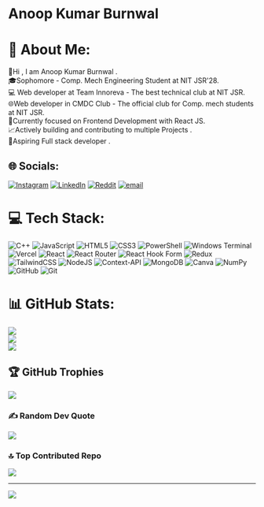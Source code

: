 # Anoop Kumar Burnwal
# 💫 About Me:
👋Hi , I am Anoop Kumar Burnwal .<br>🎓Sophomore - Comp. Mech Engineering Student at NIT JSR'28.<br>💻 Web developer at Team Innoreva - The best technical club at NIT JSR.<br>🌐Web developer in CMDC Club - The official club for Comp. mech students at NIT JSR.<br>🚀Currently focused on Frontend Development with React JS.<br>📈Actively building and contributing to multiple Projects .<br>🎯Aspiring Full stack developer .


## 🌐 Socials:
[![Instagram](https://img.shields.io/badge/Instagram-%23E4405F.svg?logo=Instagram&logoColor=white)](https://instagram.com/anoop_kr_06) [![LinkedIn](https://img.shields.io/badge/LinkedIn-%230077B5.svg?logo=linkedin&logoColor=white)](https://linkedin.com/in/anoop-kumar-burnwal-aa0b10318/) [![Reddit](https://img.shields.io/badge/Reddit-%23FF4500.svg?logo=Reddit&logoColor=white)](https://reddit.com/user/Affectionate-Set7229/) [![email](https://img.shields.io/badge/Email-D14836?logo=gmail&logoColor=white)](mailto:anoopkumar19062006@gmail.com) 

# 💻 Tech Stack:
![C++](https://img.shields.io/badge/c++-%2300599C.svg?style=for-the-badge&logo=c%2B%2B&logoColor=white) ![JavaScript](https://img.shields.io/badge/javascript-%23323330.svg?style=for-the-badge&logo=javascript&logoColor=%23F7DF1E) ![HTML5](https://img.shields.io/badge/html5-%23E34F26.svg?style=for-the-badge&logo=html5&logoColor=white) ![CSS3](https://img.shields.io/badge/css3-%231572B6.svg?style=for-the-badge&logo=css3&logoColor=white) ![PowerShell](https://img.shields.io/badge/PowerShell-%235391FE.svg?style=for-the-badge&logo=powershell&logoColor=white) ![Windows Terminal](https://img.shields.io/badge/Windows%20Terminal-%234D4D4D.svg?style=for-the-badge&logo=windows-terminal&logoColor=white) ![Vercel](https://img.shields.io/badge/vercel-%23000000.svg?style=for-the-badge&logo=vercel&logoColor=white) ![React](https://img.shields.io/badge/react-%2320232a.svg?style=for-the-badge&logo=react&logoColor=%2361DAFB) ![React Router](https://img.shields.io/badge/React_Router-CA4245?style=for-the-badge&logo=react-router&logoColor=white) ![React Hook Form](https://img.shields.io/badge/React%20Hook%20Form-%23EC5990.svg?style=for-the-badge&logo=reacthookform&logoColor=white) ![Redux](https://img.shields.io/badge/redux-%23593d88.svg?style=for-the-badge&logo=redux&logoColor=white) ![TailwindCSS](https://img.shields.io/badge/tailwindcss-%2338B2AC.svg?style=for-the-badge&logo=tailwind-css&logoColor=white) ![NodeJS](https://img.shields.io/badge/node.js-6DA55F?style=for-the-badge&logo=node.js&logoColor=white) ![Context-API](https://img.shields.io/badge/Context--Api-000000?style=for-the-badge&logo=react) ![MongoDB](https://img.shields.io/badge/MongoDB-%234ea94b.svg?style=for-the-badge&logo=mongodb&logoColor=white) ![Canva](https://img.shields.io/badge/Canva-%2300C4CC.svg?style=for-the-badge&logo=Canva&logoColor=white) ![NumPy](https://img.shields.io/badge/numpy-%23013243.svg?style=for-the-badge&logo=numpy&logoColor=white) ![GitHub](https://img.shields.io/badge/github-%23121011.svg?style=for-the-badge&logo=github&logoColor=white) ![Git](https://img.shields.io/badge/git-%23F05033.svg?style=for-the-badge&logo=git&logoColor=white)
# 📊 GitHub Stats:
![](https://github-readme-stats.vercel.app/api?username=Anoopkr1906&theme=dark&hide_border=false&include_all_commits=false&count_private=false)<br/>
![](https://nirzak-streak-stats.vercel.app/?user=Anoopkr1906&theme=dark&hide_border=false)<br/>
![](https://github-readme-stats.vercel.app/api/top-langs/?username=Anoopkr1906&theme=dark&hide_border=false&include_all_commits=false&count_private=false&layout=compact)

## 🏆 GitHub Trophies
![](https://github-profile-trophy.vercel.app/?username=Anoopkr1906&theme=radical&no-frame=false&no-bg=true&margin-w=4)

### ✍️ Random Dev Quote
![](https://quotes-github-readme.vercel.app/api?type=horizontal&theme=radical)

### 🔝 Top Contributed Repo
![](https://github-contributor-stats.vercel.app/api?username=Anoopkr1906&limit=5&theme=dark&combine_all_yearly_contributions=true)

---
[![](https://visitcount.itsvg.in/api?id=Anoopkr1906&icon=0&color=0)](https://visitcount.itsvg.in)

<!-- Proudly created with GPRM ( https://gprm.itsvg.in ) -->
